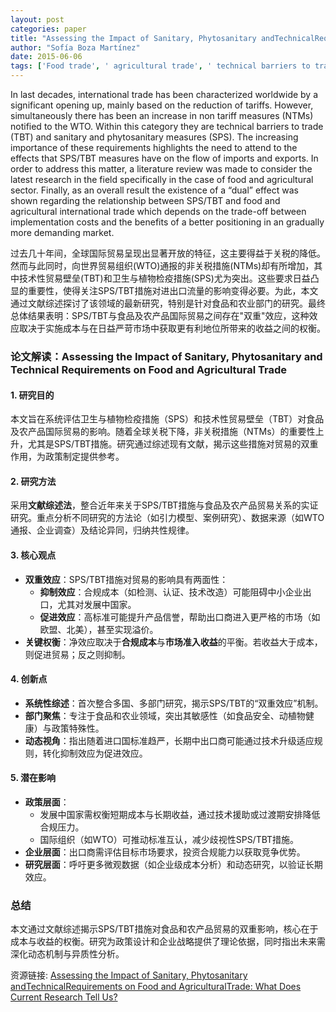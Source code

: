 ```yaml
---
layout: post
categories: paper
title: "Assessing the Impact of Sanitary, Phytosanitary andTechnicalRequirements on Food and AgriculturalTrade: What Does Current Research Tell Us?"
author: "Sofía Boza Martínez"
date: 2015-06-06
tags: ['Food trade', ' agricultural trade', ' technical barriers to trade', ' TBT', ' sanitary and phytosanitary measures', ' SPS', ' technical regulations']
---
```


In last decades, international trade has been characterized worldwide by a significant opening up, mainly based on the reduction of tariffs. However, simultaneously there has been an increase in non tariff measures (NTMs) notified to the WTO. Within this category they are technical barriers to trade (TBT) and sanitary and phytosanitary measures (SPS). The increasing importance of these requirements highlights the need to attend to the effects that SPS/TBT measures have on the flow of imports and exports. In order to address this matter, a literature review was made to consider the latest research in the field specifically in the case of food and agricultural sector. Finally, as an overall result the existence of a “dual” effect was shown regarding the relationship between SPS/TBT and food and agricultural international trade which depends on the trade-off between implementation costs and the benefits of a better positioning in an gradually more demanding market.

过去几十年间，全球国际贸易呈现出显著开放的特征，这主要得益于关税的降低。然而与此同时，向世界贸易组织(WTO)通报的非关税措施(NTMs)却有所增加，其中技术性贸易壁垒(TBT)和卫生与植物检疫措施(SPS)尤为突出。这些要求日益凸显的重要性，使得关注SPS/TBT措施对进出口流量的影响变得必要。为此，本文通过文献综述探讨了该领域的最新研究，特别是针对食品和农业部门的研究。最终总体结果表明：SPS/TBT与食品及农产品国际贸易之间存在"双重"效应，这种效应取决于实施成本与在日益严苛市场中获取更有利地位所带来的收益之间的权衡。

### **论文解读：Assessing the Impact of Sanitary, Phytosanitary and Technical Requirements on Food and Agricultural Trade**  

#### **1. 研究目的**  
本文旨在系统评估卫生与植物检疫措施（SPS）和技术性贸易壁垒（TBT）对食品及农产品国际贸易的影响。随着全球关税下降，非关税措施（NTMs）的重要性上升，尤其是SPS/TBT措施。研究通过综述现有文献，揭示这些措施对贸易的双重作用，为政策制定提供参考。  

#### **2. 研究方法**  
采用**文献综述法**，整合近年来关于SPS/TBT措施与食品及农产品贸易关系的实证研究。重点分析不同研究的方法论（如引力模型、案例研究）、数据来源（如WTO通报、企业调查）及结论异同，归纳共性规律。  

#### **3. 核心观点**  
- **双重效应**：SPS/TBT措施对贸易的影响具有两面性：  
  - **抑制效应**：合规成本（如检测、认证、技术改造）可能阻碍中小企业出口，尤其对发展中国家。  
  - **促进效应**：高标准可能提升产品信誉，帮助出口商进入更严格的市场（如欧盟、北美），甚至实现溢价。  
- **关键权衡**：净效应取决于**合规成本**与**市场准入收益**的平衡。若收益大于成本，则促进贸易；反之则抑制。  

#### **4. 创新点**  
- **系统性综述**：首次整合多国、多部门研究，揭示SPS/TBT的“双重效应”机制。  
- **部门聚焦**：专注于食品和农业领域，突出其敏感性（如食品安全、动植物健康）与政策特殊性。  
- **动态视角**：指出随着进口国标准趋严，长期中出口商可能通过技术升级适应规则，转化抑制效应为促进效应。  

#### **5. 潜在影响**  
- **政策层面**：  
  - 发展中国家需权衡短期成本与长期收益，通过技术援助或过渡期安排降低合规压力。  
  - 国际组织（如WTO）可推动标准互认，减少歧视性SPS/TBT措施。  
- **企业层面**：出口商需评估目标市场要求，投资合规能力以获取竞争优势。  
- **研究层面**：呼吁更多微观数据（如企业级成本分析）和动态研究，以验证长期效应。  

### **总结**  
本文通过文献综述揭示SPS/TBT措施对食品和农产品贸易的双重影响，核心在于成本与收益的权衡。研究为政策设计和企业战略提供了理论依据，同时指出未来需深化动态机制与异质性分析。

资源链接: [Assessing the Impact of Sanitary, Phytosanitary andTechnicalRequirements on Food and AgriculturalTrade: What Does Current Research Tell Us?](https://papers.ssrn.com/sol3/papers.cfm?abstract_id=2614352)
